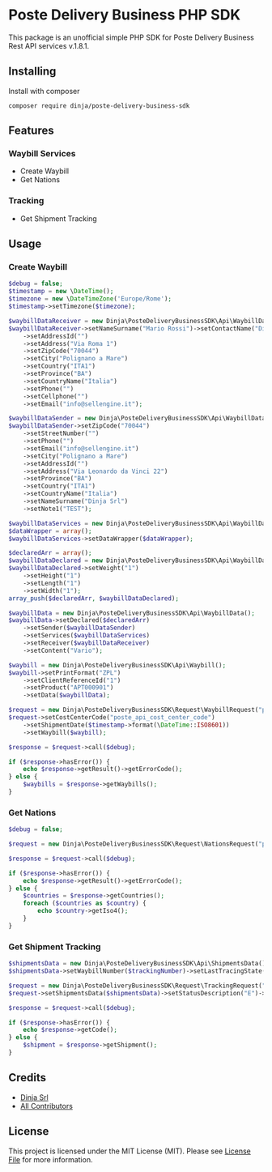 # Poste Delivery Business PHP SDK

This package is an unofficial simple PHP SDK for Poste Delivery Business Rest API services v.1.8.1.

## Installing
Install with composer
```shell
composer require dinja/poste-delivery-business-sdk
```

## Features
### Waybill Services
*   Create Waybill
*   Get Nations

### Tracking
*   Get Shipment Tracking

## Usage
### Create Waybill
```php
$debug = false;
$timestamp = new \DateTime();
$timezone = new \DateTimeZone('Europe/Rome');
$timestamp->setTimezone($timezone);

$waybillDataReceiver = new Dinja\PosteDeliveryBusinessSDK\Api\WaybillDataContact();
$waybillDataReceiver->setNameSurname("Mario Rossi")->setContactName("Dinja Srl")
    ->setAddressId("")
    ->setAddress("Via Roma 1")
    ->setZipCode("70044")
    ->setCity("Polignano a Mare")
    ->setCountry("ITA1")
    ->setProvince("BA")
    ->setCountryName("Italia")
    ->setPhone("")
    ->setCellphone("")
    ->setEmail("info@sellengine.it");

$waybillDataSender = new Dinja\PosteDeliveryBusinessSDK\Api\WaybillDataContact();
$waybillDataSender->setZipCode("70044")
    ->setStreetNumber("")
    ->setPhone("")
    ->setEmail("info@sellengine.it")
    ->setCity("Polignano a Mare")
    ->setAddressId("")
    ->setAddress("Via Leonardo da Vinci 22")
    ->setProvince("BA")
    ->setCountry("ITA1")
    ->setCountryName("Italia")
    ->setNameSurname("Dinja Srl")
    ->setNote1("TEST");

$waybillDataServices = new Dinja\PosteDeliveryBusinessSDK\Api\WaybillDataServices();
$dataWrapper = array();
$waybillDataServices->setDataWrapper($dataWrapper);

$declaredArr = array();
$waybillDataDeclared = new Dinja\PosteDeliveryBusinessSDK\Api\WaybillDataDeclared();
$waybillDataDeclared->setWeight("1")
    ->setHeight("1")
    ->setLength("1")
    ->setWidth("1");
array_push($declaredArr, $waybillDataDeclared);

$waybillData = new Dinja\PosteDeliveryBusinessSDK\Api\WaybillData();
$waybillData->setDeclared($declaredArr)
    ->setSender($waybillDataSender)
    ->setServices($waybillDataServices)
    ->setReceiver($waybillDataReceiver)
    ->setContent("Vario");

$waybill = new Dinja\PosteDeliveryBusinessSDK\Api\Waybill();
$waybill->setPrintFormat("ZPL")
    ->setClientReferenceId("1")
    ->setProduct("APT000901")
    ->setData($waybillData);

$request = new Dinja\PosteDeliveryBusinessSDK\Request\WaybillRequest("poste_api_client_id", "poste_api_secret_id", "poste_api_scope", $debug);
$request->setCostCenterCode("poste_api_cost_center_code")
    ->setShipmentDate($timestamp->format(\DateTime::ISO8601))
    ->setWaybill($waybill);

$response = $request->call($debug);

if ($response->hasError()) {
    echo $response->getResult()->getErrorCode();
} else {
    $waybills = $response->getWaybills();
}
```

### Get Nations
```php
$debug = false;

$request = new Dinja\PosteDeliveryBusinessSDK\Request\NationsRequest("poste_api_client_id", "poste_api_secret_id", "poste_api_scope", $debug);

$response = $request->call($debug);

if ($response->hasError()) {
    echo $response->getResult()->getErrorCode();
} else {
    $countries = $response->getCountries();
    foreach ($countries as $country) {
        echo $country->getIso4();
    }
}
```

### Get Shipment Tracking
```php
$shipmentsData = new Dinja\PosteDeliveryBusinessSDK\Api\ShipmentsData();
$shipmentsData->setWaybillNumber($trackingNumber)->setLastTracingState("N");

$request = new Dinja\PosteDeliveryBusinessSDK\Request\TrackingRequest("poste_api_client_id", "poste_api_secret_id", "poste_api_scope", $debug);
$request->setShipmentsData($shipmentsData)->setStatusDescription("E")->setCustomerType("DQ");

$response = $request->call($debug);

if ($response->hasError()) {
    echo $response->getCode();
} else {
    $shipment = $response->getShipment();
}
```

## Credits

- [Dinja Srl][link-author]
- [All Contributors][link-contributors]

## License

This project is licensed under the MIT License (MIT). Please see [License File](LICENSE.md) for more information.

[link-author]: https://github.com/dinja-srl
[link-contributors]: ../../contributors
